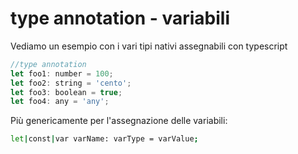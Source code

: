 # type annotation - variabili

Vediamo un esempio con i vari tipi nativi assegnabili con typescript

```javascript
//type annotation
let foo1: number = 100;
let foo2: string = 'cento';
let foo3: boolean = true;
let foo4: any = 'any';
```

Più genericamente per l'assegnazione delle variabili:

```bash
let|const|var varName: varType = varValue;
```
